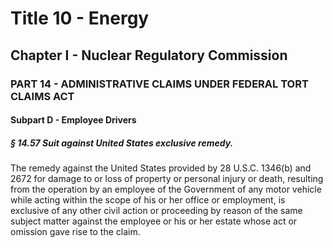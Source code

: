 
# Title 10 - Energy
## Chapter I - Nuclear Regulatory Commission
### PART 14 - ADMINISTRATIVE CLAIMS UNDER FEDERAL TORT CLAIMS ACT
#### Subpart D - Employee Drivers
##### § 14.57 Suit against United States exclusive remedy.

The remedy against the United States provided by 28 U.S.C. 1346(b) and 2672 for damage to or loss of property or personal injury or death, resulting from the operation by an employee of the Government of any motor vehicle while acting within the scope of his or her office or employment, is exclusive of any other civil action or proceeding by reason of the same subject matter against the employee or his or her estate whose act or omission gave rise to the claim.

